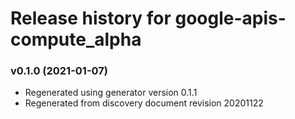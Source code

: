 # Release history for google-apis-compute_alpha

### v0.1.0 (2021-01-07)

* Regenerated using generator version 0.1.1
* Regenerated from discovery document revision 20201122


